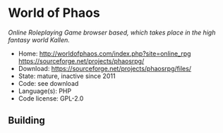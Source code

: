 # World of Phaos

_Online Roleplaying Game browser based, which takes place in the high fantasy world Kallen._

- Home: http://worldofphaos.com/index.php?site=online_rpg https://sourceforge.net/projects/phaosrpg/
- Download: https://sourceforge.net/projects/phaosrpg/files/
- State: mature, inactive since 2011
- Code: see download
- Language(s): PHP
- Code license: GPL-2.0

## Building
